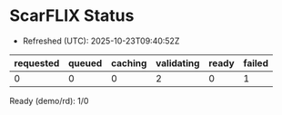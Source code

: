 ﻿# ScarFLIX Status

* Refreshed (UTC): 2025-10-23T09:40:52Z

| requested | queued | caching | validating | ready | failed |
|-----------|--------|---------|------------|-------|--------|
| 0 | 0 | 0 | 2 | 0 | 1 |

Ready (demo/rd): 1/0
